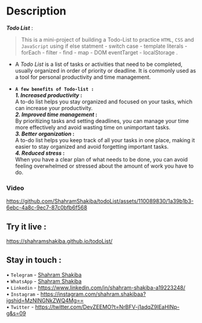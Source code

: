 # Description
**_Todo List_** :<br/>
  > This is a mini-project of building a Todo-List to practice `HTML`, `CSS` and `JavaScript` using if else statment - switch case - template literals - forEach - filter - find - map - DOM eventTarget - localStorage .  <br/>

- A _Todo List_ is a list of tasks or activities that need to be completed, usually organized in order of priority or deadline. It is commonly used as a tool for personal productivity and time management. <br/>

- **`A few benefits of Todo-list :`**<br/>
**_1. Increased productivity_ :**<br/>
A to-do list helps you stay organized and focused on your tasks, which can increase your productivity.<br/>
**_2. Improved time management_ :**<br/>
By prioritizing tasks and setting deadlines, you can manage your time more effectively and avoid wasting time on unimportant tasks.<br/>
**_3. Better organization_ :**<br/>
A to-do list helps you keep track of all your tasks in one place, making it easier to stay organized and avoid forgetting important tasks.<br/>
**_4. Reduced stress_ :**<br/>
When you have a clear plan of what needs to be done, you can avoid feeling overwhelmed or stressed about the amount of work you have to do.

### Video
https://github.com/ShahramShakiba/todoList/assets/110089830/1a39b1b3-6ebc-4a8c-9ec7-87c0bfb6f568

## Try it live :
https://shahramshakiba.github.io/todoList/

 ## Stay in touch :
• ` Telegram ` - <a href="https://t.me/ShahramDev">Shahram Shakiba</a> <br/>
 • ` WhatsApp ` - <a href="https://wa.me/message/LM2IMM3ABZ7ZM1">Shahram Shakiba</a> <br/>
 • ` Linkedin ` - https://www.linkedin.com/in/shahram-shakiba-a19223248/ <br/>
 • ` Instagram ` - https://instagram.com/shahram.shakibaa?igshid=MzNlNGNkZWQ4Mg== <br/>
 • ` Twitter ` - https://twitter.com/DevZEEMO?t=NrBFV-j1adqZ9lEaHlNp-g&s=09
